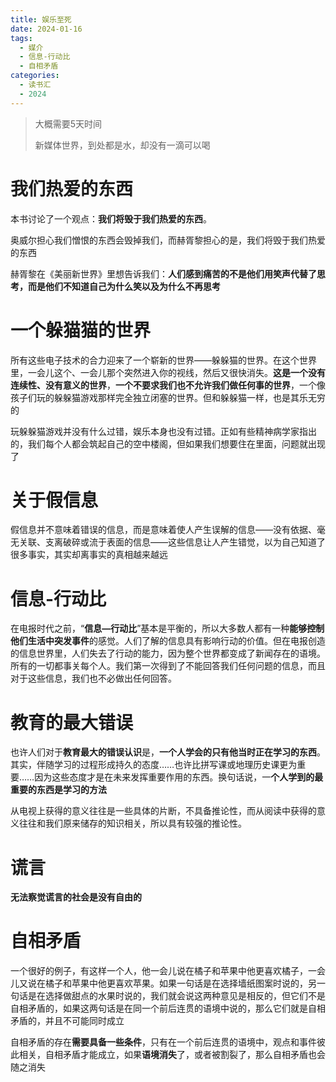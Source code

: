 ```yaml
---
title: 娱乐至死
date: 2024-01-16
tags: 
  - 媒介
  - 信息-行动比
  - 自相矛盾
categories:
  - 读书汇
  - 2024
---
```


> 大概需要5天时间
>
> 新媒体世界，到处都是水，却没有一滴可以喝

# 我们热爱的东西

本书讨论了一个观点：**我们将毁于我们热爱的东西**。

奥威尔担心我们憎恨的东西会毁掉我们，而赫胥黎担心的是，我们将毁于我们热爱的东西

赫胥黎在《美丽新世界》里想告诉我们：**人们感到痛苦的不是他们用笑声代替了思考，而是他们不知道自己为什么笑以及为什么不再思考**

# **一个躲猫猫的世界**

所有这些电子技术的合力迎来了一个崭新的世界——躲躲猫的世界。在这个世界里，一会儿这个、一会儿那个突然进入你的视线，然后又很快消失。**这是一个没有连续性、没有意义的世界**，**一个不要求我们也不允许我们做任何事的世界**，一个像孩子们玩的躲躲猫游戏那样完全独立闭塞的世界。但和躲躲猫一样，也是其乐无穷的

玩躲躲猫游戏并没有什么过错，娱乐本身也没有过错。正如有些精神病学家指出的，我们每个人都会筑起自己的空中楼阁，但如果我们想要住在里面，问题就出现了

# 关于假信息

假信息并不意味着错误的信息，而是意味着使人产生误解的信息——没有依据、毫无关联、支离破碎或流于表面的信息——这些信息让人产生错觉，以为自己知道了很多事实，其实却离事实的真相越来越远

# 信息-行动比

在电报时代之前，“**信息—行动比**”基本是平衡的，所以大多数人都有一种**能够控制他们生活中突发事件**的感觉。人们了解的信息具有影响行动的价值。但在电报创造的信息世界里，人们失去了行动的能力，因为整个世界都变成了新闻存在的语境。所有的一切都事关每个人。我们第一次得到了不能回答我们任何问题的信息，而且对于这些信息，我们也不必做出任何回答。

# 教育的最大错误

也许人们对于**教育最大的错误认识**是，**一个人学会的只有他当时正在学习的东西**。其实，伴随学习的过程形成持久的态度……也许比拼写课或地理历史课更为重要……因为这些态度才是在未来发挥重要作用的东西。换句话说，一**个人学到的最重要的东西是学习的方法**

从电视上获得的意义往往是一些具体的片断，不具备推论性，而从阅读中获得的意义往往和我们原来储存的知识相关，所以具有较强的推论性。

# 谎言

**无法察觉谎言的社会是没有自由的**

# 自相矛盾

一个很好的例子，有这样一个人，他一会儿说在橘子和苹果中他更喜欢橘子，一会儿又说在橘子和苹果中他更喜欢苹果。如果一句话是在选择墙纸图案时说的，另一句话是在选择做甜点的水果时说的，我们就会说这两种意见是相反的，但它们不是自相矛盾的，如果这两句话是在同一个前后连贯的语境中说的，那么它们就是自相矛盾的，并且不可能同时成立

自相矛盾的存在**需要具备一些条件**，只有在一个前后连贯的语境中，观点和事件彼此相关，自相矛盾才能成立，如果**语境消失**了，或者被割裂了，那么自相矛盾也会随之消失

